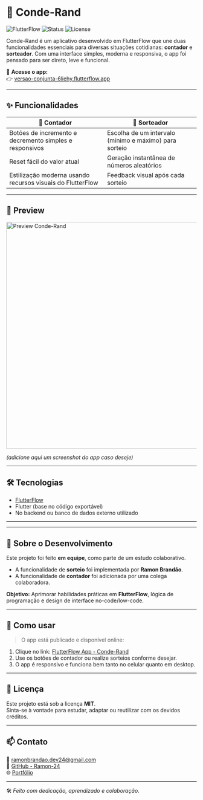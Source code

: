 # 🧮 Conde-Rand

![FlutterFlow](https://img.shields.io/badge/Made%20with-FlutterFlow-47C5FB?logo=flutter)
![Status](https://img.shields.io/badge/status-Finalizado-green)
![License](https://img.shields.io/badge/license-MIT-lightgrey)

Conde-Rand é um aplicativo desenvolvido em FlutterFlow que une duas funcionalidades essenciais para diversas situações cotidianas: **contador** e **sorteador**. Com uma interface simples, moderna e responsiva, o app foi pensado para ser direto, leve e funcional.

🔗 **Acesse o app:**  
👉 [versao-conjunta-6liehy.flutterflow.app](https://versao-conjunta-6liehy.flutterflow.app/)

---

## ✨ Funcionalidades

| 🔢 Contador | 🎲 Sorteador |
|------------|--------------|
| Botões de incremento e decremento simples e responsivos | Escolha de um intervalo (mínimo e máximo) para sorteio |
| Reset fácil do valor atual | Geração instantânea de números aleatórios |
| Estilização moderna usando recursos visuais do FlutterFlow | Feedback visual após cada sorteio |

---

## 📱 Preview

<img src="https://user-images.githubusercontent.com/placeholder-img" alt="Preview Conde-Rand" width="600"/>

*(adicione aqui um screenshot do app caso deseje)*

---

## 🛠️ Tecnologias

- [FlutterFlow](https://flutterflow.io/)
- Flutter (base no código exportável)
- No backend ou banco de dados externo utilizado

---


---

## 🙋 Sobre o Desenvolvimento

Este projeto foi feito **em equipe**, como parte de um estudo colaborativo.  
- A funcionalidade de **sorteio** foi implementada por **Ramon Brandão**.  
- A funcionalidade de **contador** foi adicionada por uma colega colaboradora.

**Objetivo:** Aprimorar habilidades práticas em **FlutterFlow**, lógica de programação e design de interface no-code/low-code.

---

## 🚀 Como usar

> O app está publicado e disponível online:

1. Clique no link: [FlutterFlow App - Conde-Rand](https://versao-conjunta-6liehy.flutterflow.app/)
2. Use os botões de contador ou realize sorteios conforme desejar.
3. O app é responsivo e funciona bem tanto no celular quanto em desktop.

---

## 📄 Licença

Este projeto está sob a licença **MIT**.  
Sinta-se à vontade para estudar, adaptar ou reutilizar com os devidos créditos.

---

## 📫 Contato

📧 ramonbrandao.dev24@gmail.com  
🔗 [GitHub - Ramon-24](https://github.com/Ramon-24)  
🌐 [Portfólio](https://seu-portfolio-link.com)

---

🛠️ *Feito com dedicação, aprendizado e colaboração.*  



